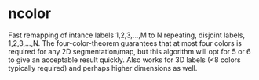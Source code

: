 # ncolor
Fast remapping of intance labels 1,2,3,...,M to N repeating, disjoint labels, 1,2,3,...,N. The four-color-theorem guarantees that at most four colors is required for any 2D segmentation/map, but this algorithm will opt for 5 or 6 to give an acceptable result quickly. Also works for 3D labels (&lt;8 colors typically required) and perhaps higher dimensions as well.
